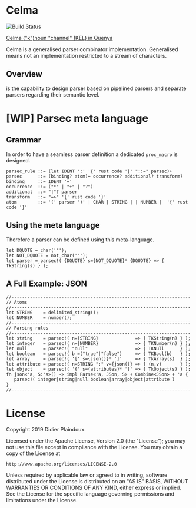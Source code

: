 # Celma 

[![Build Status](https://travis-ci.org/d-plaindoux/celma.svg?branch=master)](https://travis-ci.org/d-plaindoux/celma)

[Celma ("k")noun "channel" (KEL) in Quenya](https://www.elfdict.com/w/kelma)

Celma is a generalised parser combinator implementation. Generalised means not an implementation restricted to a stream of characters.

## Overview

is the capability to design parser based on pipelined parsers and separate parsers regarding their semantic level.

# [WIP] Parsec meta language

## Grammar
In order to have a seamless parser definition a dedicated `proc_macro` is designed.

```
parsec_rule ::= (let IDENT ':' '{' rust code '}' "::=" parsec)+
parsec      ::= (binding? atom)+ occurrence? additional? transform?
binding     ::= IDENT '='
occurrence  ::= ("*" | "+" | "?")
additional  ::= "|"? parser
transform   ::= "=>" '{' rust code '}'
atom        ::= '(' parser ')' | CHAR | STRING | | NUMBER |  '{' rust code '}'
```

##  Using the meta language

Therefore a parser can be defined using this meta-language.

```
let DQUOTE = char('"');
let NOT_DQUOTE = not_char('"');
let parser = parsec!( {DQUOTE} s={NOT_DQUOTE}* {DQUOTE} => { TkString(s) } );
```

## A Full Example: JSON

```
//--------------------------------------------------------------------
// Atoms
//--------------------------------------------------------------------
let STRING    = delimited_string();
let NUMBER    = number();
//--------------------------------------------------------------------
// Parsing rules
//--------------------------------------------------------------------
let string    = parsec!( n={STRING}              => { TKString(n) } );
let integer   = parsec!( n={NUMBER}              => { TKNumber(n) } );
let null      = parsec!( "null"                  => { TKNull      } );
let boolean   = parsec!( b =("true"|"false")     => { TKBool(b)   } );
let array     = parsec!( '[' s={json()}* ']'     => { TkArray(s)  } );
let attribute = parsec!( n=STRING ":" v={json()} => { (n,v)       } );
let object    = parsec!( '{' s={attributes}* '}' => { TkObject(s) } );
fn json<'a, S:'a>() -> impl Parse<'a, JSon, S> + Combine<JSon> + 'a {  
   parsec!( integer|string|null|boolean|array|object|attribute )
}
//--------------------------------------------------------------------
```

# License

Copyright 2019 Didier Plaindoux.

Licensed under the Apache License, Version 2.0 (the "License");
you may not use this file except in compliance with the License.
You may obtain a copy of the License at

    http://www.apache.org/licenses/LICENSE-2.0

Unless required by applicable law or agreed to in writing, software
distributed under the License is distributed on an "AS IS" BASIS,
WITHOUT WARRANTIES OR CONDITIONS OF ANY KIND, either express or implied.
See the License for the specific language governing permissions and
limitations under the License.
